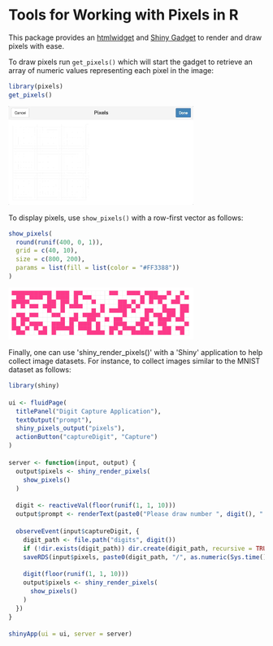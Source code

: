 Tools for Working with Pixels in R
================

This package provides an [htmlwidget](http://www.htmlwidgets.org/) and [Shiny Gadget](https://shiny.rstudio.com/articles/gadgets.html) to render and draw pixels with ease.

To draw pixels run `get_pixels()` which will start the gadget to retrieve an array of numeric values representing each pixel in the image:

``` r
library(pixels)
get_pixels()
```

<img src="tools/readme/get_pixels.gif" width=364 />

To display pixels, use `show_pixels()` with a row-first vector as follows:

``` r
show_pixels(
  round(runif(400, 0, 1)),
  grid = c(40, 10),
  size = c(800, 200),
  params = list(fill = list(color = "#FF3388"))
)
```

<img src="tools/readme/show_pixels.png" width=364 />

Finally, one can use 'shiny\_render\_pixels()' with a 'Shiny' application to help collect image datasets. For instance, to collect images similar to the MNIST dataset as follows:

``` r
library(shiny)

ui <- fluidPage(
  titlePanel("Digit Capture Application"),
  textOutput("prompt"),
  shiny_pixels_output("pixels"),
  actionButton("captureDigit", "Capture")
)

server <- function(input, output) {
  output$pixels <- shiny_render_pixels(
    show_pixels()
  )
  
  digit <- reactiveVal(floor(runif(1, 1, 10)))
  output$prompt <- renderText(paste0("Please draw number ", digit(), ":"))
  
  observeEvent(input$captureDigit, {
    digit_path <- file.path("digits", digit())
    if (!dir.exists(digit_path)) dir.create(digit_path, recursive = TRUE)
    saveRDS(input$pixels, paste0(digit_path, "/", as.numeric(Sys.time()), ".rds"))
    
    digit(floor(runif(1, 1, 10)))
    output$pixels <- shiny_render_pixels(
      show_pixels()
    )
  })
}

shinyApp(ui = ui, server = server)
```
